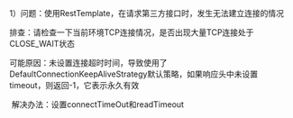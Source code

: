1）问题：使用RestTemplate，在请求第三方接口时，发生无法建立连接的情况

​      排查：请检查一下当前环境TCP连接情况，是否出现大量TCP连接处于CLOSE_WAIT状态

​      可能原因：未设置连接超时时间，导致使用了DefaultConnectionKeepAliveStrategy默认策略，如果响应头中未设置timeout，则返回-1，它表示永久有效

​      解决办法：设置connectTimeOut和readTimeout 

